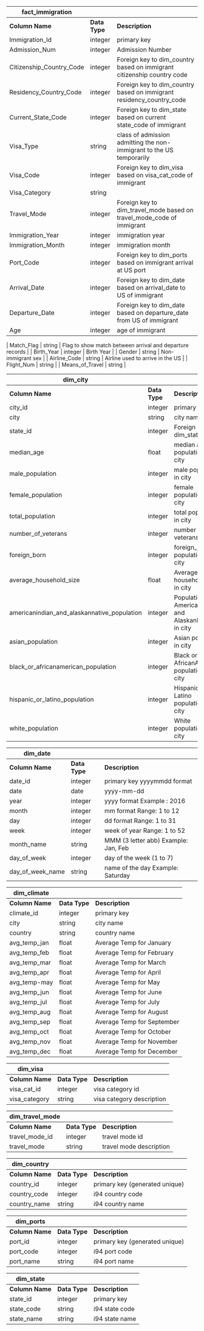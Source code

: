 | fact_immigration       |                |                                                                    |
-------------------------|----------------|--------------------------------------------------------------------|
| **Column Name**        | **Data Type**  | **Description**                                                    |
| Immigration_Id         | integer        | primary key
| Admission_Num          | integer        | Admission Number 
| Citizenship_Country_Code | integer      | Foreign key to dim_country based on immigrant citizenship country code |
| Residency_Country_Code   | integer      | Foreign key to dim_country based on immigrant residency_country_code   |
| Current_State_Code       | integer      | Foreign key to dim_state based on current state_code of immigrant      |
| Visa_Type              | string         |  class of admission admitting the non-immigrant to the US temporarily  |
| Visa_Code              | integer        | Foreign key to dim_visa based on visa_cat_code of immigrant            |
| Visa_Category          | string         |
| Travel_Mode            | integer        | Foreign key to dim_travel_mode based on travel_mode_code of immigrant  |
| Immigration_Year       | integer        | immigration year                                                       |
| Immigration_Month      | integer        | immigration month     
| Port_Code              | integer        | Foreign key to dim_ports based on immigrant arrival at US port         |
| Arrival_Date           | integer        | Foreign key to dim_date based on arrival_date to US of immigrant       |
| Departure_Date         | integer        | Foreign key to dim_date based on departure_date from US of immigrant   |
| Age                    | integer        | age of immigrant   

| Match_Flag             | string     | Flag to show match between arrival and departure records               |
| Birth_Year             | integer    |  Birth Year                                                            |
| Gender                 | string     |  Non-immigrant sex                                                     |
| Airline_Code           | string     |  Airline used to arrive in the US                                      |
| Flight_Num             | string     | 
| Means_of_Travel        | string     | 

                                              




 | dim_city                                    |            |                                                         |
 ----------------------------------------------|------------|---------------------------------------------------------|
 | **Column Name**                             | **Data Type**  | **Description**                                     |
 | city_id                                     | integer    | primary key                                             |
 | city                                        | string     | city name                                               |
 | state_id                                    | integer    | Foreign key to dim_state                                |
 | median_age                                  | float      | median age of population of city                        |
 | male_population                             | integer    | male population in city                                 |
 | female_population                           | integer    | female population in city                               |
 | total_population                            | integer    | total population in city                                |
 | number_of_veterans                          | integer    | number of veterans in city                              |
 | foreign_born                                | integer    | foreign_born population in city                         |
 | average_household_size                      | float      | Average household size in city                          |
 | americanindian_and_alaskannative_population | integer    | Population of AmericanIndian and AlaskanNatives in city |
 | asian_population                            | integer    | Asian population in city                                |
 | black_or_africanamerican_population         | integer    | Black or AfricanAmerican population  in city            |
 | hispanic_or_latino_population               | integer    | Hispanic or Latino population in city                   |
 | white_population                            | integer    | White population  in city                               |   


| dim_date         |            |                                      |
|------------------|------------|--------------------------------------|
| **Column Name**  | **Data Type**  | **Description**                  |
| date_id          | integer    | primary key yyyymmdd format          |
| date             | date       | yyyy-mm-dd                           |
| year             | integer    | yyyy format Example : 2016           |
| month            | integer    | mm format Range: 1 to 12             |
| day              | integer    | dd format Range: 1 to 31             |
| week             | integer    | week of year  Range: 1 to 52         |
| month_name       | string     | MMM (3 letter abb) Example: Jan, Feb |
| day_of_week      | integer    | day of the week (1 to 7)             |
| day_of_week_name | string     | name of the day Example: Saturday    |


| dim_climate  |            |                            |
|--------------|------------|----------------------------|
| **Column Name**  | **Data Type**  | **Description**    |
| climate_id   | integer    | primary key                |
| city         | string     | city name                  |
| country      | string     | country name               |
| avg_temp_jan | float      | Average Temp for January   |
| avg_temp_feb | float      | Average Temp for February  |
| avg_temp_mar | float      | Average Temp for March     |
| avg_temp_apr | float      | Average Temp for April     |
| avg_temp-may | float      | Average Temp for May       |
| avg_temp_jun | float      | Average Temp for June      |
| avg_temp_jul | float      | Average Temp for July      |
| avg_temp_aug | float      | Average Temp for August    |
| avg_temp_sep | float      | Average Temp for September |
| avg_temp_oct | float      | Average Temp for October   |
| avg_temp_nov | float      | Average Temp for November  |
| avg_temp_dec | float      | Average Temp for December  |


| dim_visa      |           |                           |
--------------- |-----------|---------------------------|
| **Column Name**   | **Data Type** | **Description**   |
| visa_cat_id   | integer   | visa category id          |
| visa_category | string    | visa category description |


| dim_travel_mode |           |                         |
------------------|-----------|-------------------------|
| **Column Name**     | **Data Type** | **Description** |
| travel_mode_id  | integer   | travel mode id          |
| travel_mode     | string    | travel mode description |

| dim_country  |            |                                |
|--------------|------------|--------------------------------|
| **Column Name**  | **Data Type**  | **Description**        |
| country_id   | integer    | primary key (generated unique) |
| country_code | integer    | i94 country code               |
| country_name | string     | i94 country name               |

| dim_ports   |            |                                |
|-------------|------------|--------------------------------|
| **Column Name** | **Data Type**  | **Description**        |
| port_id     | integer    | primary key (generated unique) |
| port_code   | integer    | i94 port code                  |
| port_name   | string     | i94 port name                  |

         

| dim_state       |                |                  |
|-----------------|----------------|------------------|
| **Column Name** | **Data Type**  | **Description**  |
| state_id        | integer        | primary key      |
| state_code      | string         | i94 state code   |
| state_name      | string         | i94 state name   |




